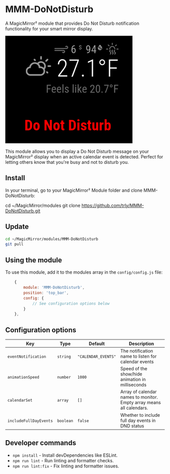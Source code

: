 # MMM-DoNotDisturb

A MagicMirror² module that provides Do Not Disturb notification functionality for your smart mirror display.

![Example of MMM-DoNotDisturb](./example.png)

This module allows you to display a Do Not Disturb message on your MagicMirror² display when an active calendar event is detected. Perfect for letting others know that you're busy and not to disturb you.

## Install

In your terminal, go to your MagicMirror² Module folder and clone MMM-DoNotDisturb:


cd ~/MagicMirror/modules
git clone https://github.com/trly/MMM-DoNotDisturb.git


## Update

```bash
cd ~/MagicMirror/modules/MMM-DoNotDisturb
git pull
```

## Using the module

To use this module, add it to the modules array in the `config/config.js` file:

```js
    {
        module: 'MMM-DoNotDisturb',
        position: 'top_bar',
        config: {
            // See configuration options below
        }
    },

```

## Configuration options

| Key | Type | Default | Description |
|---|---|---|---|
| `eventNotification` | `string` | `"CALENDAR_EVENTS"` | The notification name to listen for calendar events |
| `animationSpeed` | `number` | `1000` | Speed of the show/hide animation in milliseconds |
| `calendarSet` | `array` | `[]` | Array of calendar names to monitor. Empty array means all calendars. |
| `includeFullDayEvents` | `boolean` | `false` | Whether to include full day events in DND status |
## Developer commands

- `npm install` - Install devDependencies like ESLint.
- `npm run lint` - Run linting and formatter checks.
- `npm run lint:fix` - Fix linting and formatter issues.

